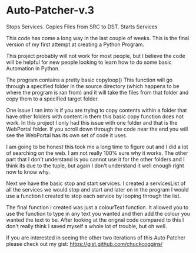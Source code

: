 # Auto-Patcher-v.3
Stops Services. Copies Files from SRC to DST. Starts Services

This code has come a long way in the last couple of weeks.
This is the final version of my first attempt at creating a Python Program.

This project probably will not work for most people, but I believe the code will be helpful for new people looking to learn how to do some basic Automation in Python.

The program contains a pretty basic copyloop()
This function will go through a specified folder in the source directory (which happens to be where the program is ran from) and it will take the files from that folder and copy them to a specified target folder.

One issue I ran into is if you are trying to copy contents within a folder that have other folders with content in them this basic copy function does not work.
In this project I only had this issue with one folder and that is the WebPortal folder.
If you scroll down through the code near the end you will see the WebPortal has its own set of code it uses.

I am going to be honest this took me a long time to figure out and I did a lot of searching on the web. I am not really 100% sure why it works.
The other part that I don't understand is you cannot use it for the other folders and I think its due to the tuple, but again I don't understand it well enough right now to know why.

Next we have the basic stop and start services.
I created a servicesList of all the services we would stop and start and later on in the program I would use a function I created to stop each service by looping through the list.

The final function I created was just a colourText function. It allowed you to use the function to type in any text you wanted and then add the colour you wanted the text to be.
After looking at the orignal code compared to this I don't really think I saved myself a whole lot of trouble, but oh well.

If you are interested in seeing the other two iterations of this Auto Patcher please check out my gist: https://gist.github.com/chuckcoggins/

